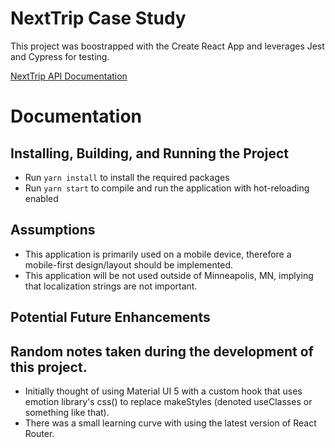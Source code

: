 # NextTrip Case Study

This project was boostrapped with the Create React App and leverages Jest and Cypress for testing.

[NextTrip API Documentation](https://svc.metrotransit.org/nextrip)

# Documentation
## Installing, Building, and Running the Project
    
 - Run `yarn install` to install the required packages
 - Run `yarn start` to compile and run the application with hot-reloading enabled



## Assumptions
- This application is primarily used on a mobile device, therefore a mobile-first design/layout should be implemented.
- This application will be not used outside of Minneapolis, MN, implying that localization strings 
are not important.


## Potential Future Enhancements



## Random notes taken during the development of this project.
- Initially thought of using Material UI 5 with a custom hook that uses emotion library's css() to replace makeStyles (denoted useClasses or something like that).
- There was a small learning curve with using the latest version of React Router.

